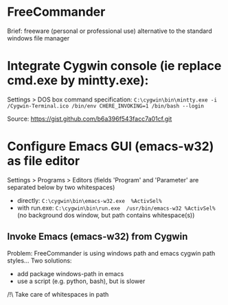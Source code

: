 FreeCommander
=============

Brief: freeware (personal or professional use) alternative to the standard windows file manager

# Integrate Cygwin console (ie replace cmd.exe by mintty.exe):
Settings > DOS box command specification:
`C:\cygwin\bin\mintty.exe -i /Cygwin-Terminal.ico /bin/env CHERE_INVOKING=1 /bin/bash --login`

Source: https://gist.github.com/b6a396f543facc7a01cf.git

# Configure Emacs GUI (emacs-w32) as file editor
Settings > Programs > Editors (fields 'Program' and 'Parameter' are separated below by two whitespaces)
* directly: `C:\cygwin\bin\emacs-w32.exe  %ActivSel%`
* with run.exe: `C:\cygwin\bin\run.exe  /usr/bin/emacs-w32 %ActivSel%` (no background dos window, but path contains whitespace(s))

## Invoke Emacs (emacs-w32) from Cygwin
Problem: FreeCommander is using windows path and emacs cygwin path styles... Two solutions:
* add package windows-path in emacs
* use a script (e.g. python, bash), but is slower

/!\ Take care of whitespaces in path
